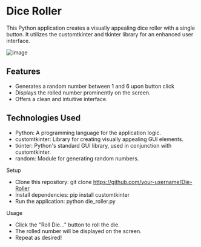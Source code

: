 # Dice Roller 

This Python application creates a visually appealing dice roller with a single button. It utilizes the customtkinter and tkinter library for an enhanced user interface.

![image](https://github.com/gappeah/Dice-Simulation/assets/114095068/f8a86e71-605c-414c-8936-4ffaff294c28)



## Features

* Generates a random number between 1 and 6 upon button click
* Displays the rolled number prominently on the screen.
* Offers a clean and intuitive interface.

## Technologies Used

* Python: A programming language for the application logic.
* customtkinter: Library for creating visually appealing GUI elements.
*  tkinter: Python's standard GUI library, used in conjunction with customtkinter.
* random: Module for generating random numbers.

Setup

* Clone this repository: git clone https://github.com/your-username/Die-Roller
* Install dependencies: pip install customtkinter
* Run the application: python die_roller.py

Usage

* Click the "Roll Die..." button to roll the die.
* The rolled number will be displayed on the screen.
* Repeat as desired!

